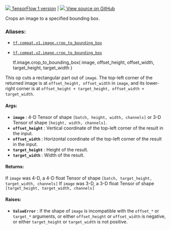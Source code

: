[ ![](https://tensorflow.google.cn/images/tf_logo_32px.png) TensorFlow 1
version](/versions/r1.15/api_docs/python/tf/image/crop_to_bounding_box) |  [
![](https://tensorflow.google.cn/images/GitHub-Mark-32px.png) View source on
GitHub
](https://github.com/tensorflow/tensorflow/blob/r2.0/tensorflow/python/ops/image_ops_impl.py#L809-L886)  
  
  
Crops an image to a specified bounding box.

### Aliases:

  * [`tf.compat.v1.image.crop_to_bounding_box`](/api_docs/python/tf/image/crop_to_bounding_box)
  * [`tf.compat.v2.image.crop_to_bounding_box`](/api_docs/python/tf/image/crop_to_bounding_box)

    
    
    tf.image.crop_to_bounding_box(
        image,
        offset_height,
        offset_width,
        target_height,
        target_width
    )
    

This op cuts a rectangular part out of `image`. The top-left corner of the
returned image is at `offset_height, offset_width` in `image`, and its lower-
right corner is at `offset_height + target_height, offset_width +
target_width`.

#### Args:

  * **`image`** : 4-D Tensor of shape `[batch, height, width, channels]` or 3-D Tensor of shape `[height, width, channels]`.
  * **`offset_height`** : Vertical coordinate of the top-left corner of the result in the input.
  * **`offset_width`** : Horizontal coordinate of the top-left corner of the result in the input.
  * **`target_height`** : Height of the result.
  * **`target_width`** : Width of the result.

#### Returns:

If `image` was 4-D, a 4-D float Tensor of shape `[batch, target_height,
target_width, channels]` If `image` was 3-D, a 3-D float Tensor of shape
`[target_height, target_width, channels]`

#### Raises:

  * **`ValueError`** : If the shape of `image` is incompatible with the `offset_*` or `target_*` arguments, or either `offset_height` or `offset_width` is negative, or either `target_height` or `target_width` is not positive.

